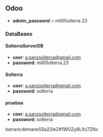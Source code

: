 ## Odoo
- **admin_password** = mil05olterra.23

### DataBases
#### SolterraServerDB
- **user**: a.sanzsolterra@gmail.com
- **password**: mil05olterra.23

#### Solterra
- **user**: a.sanzsolterra@gmail.com
- **password**: solterra

#### pruebas
- **user**: a.sanzsolterra@gmail.com
- **password**: solterra

barrancdemaneSSa22IeZ#1WOZy8L!k(7ZNx
